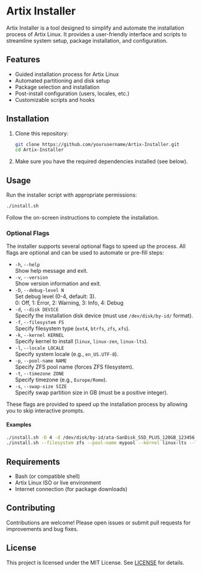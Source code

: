 # Artix Installer

Artix Installer is a tool designed to simplify and automate the installation process of Artix Linux. It provides a user-friendly interface and scripts to streamline system setup, package installation, and configuration.

## Features

- Guided installation process for Artix Linux
- Automated partitioning and disk setup
- Package selection and installation
- Post-install configuration (users, locales, etc.)
- Customizable scripts and hooks

## Installation

1. Clone this repository:
    ```sh
    git clone https://github.com/yourusername/Artix-Installer.git
    cd Artix-Installer
    ```
2. Make sure you have the required dependencies installed (see below).

## Usage

Run the installer script with appropriate permissions:
```sh
./install.sh
```
Follow the on-screen instructions to complete the installation.

### Optional Flags

The installer supports several optional flags to speed up the process. All flags are optional and can be used to automate or pre-fill steps:

- `-h`, `--help`  
  Show help message and exit.
- `-v`, `--version`  
  Show version information and exit.
- `-D`, `--debug-level N`  
  Set debug level (0-4, default: 3).  
  0: Off, 1: Error, 2: Warning, 3: Info, 4: Debug
- `-d`, `--disk DEVICE`  
  Specify the installation disk device (must use `/dev/disk/by-id/` format).
- `-f`, `--filesystem FS`  
  Specify filesystem type (`ext4`, `btrfs`, `zfs`, `xfs`).
- `-k`, `--kernel KERNEL`  
  Specify kernel to install (`linux`, `linux-zen`, `linux-lts`).
- `-l`, `--locale LOCALE`  
  Specify system locale (e.g., `en_US.UTF-8`).
- `-p`, `--pool-name NAME`  
  Specify ZFS pool name (forces ZFS filesystem).
- `-t`, `--timezone ZONE`  
  Specify timezone (e.g., `Europe/Rome`).
- `-s`, `--swap-size SIZE`  
  Specify swap partition size in GB (must be a positive integer).

These flags are provided to speed up the installation process by allowing you to skip interactive prompts.

#### Examples

```sh
./install.sh -D 4 -d /dev/disk/by-id/ata-SanDisk_SSD_PLUS_120GB_123456 -f ext4 -k linux-zen -l en_US.UTF-8 -s 8
./install.sh --filesystem zfs --pool-name mypool --kernel linux-lts --locale en_GB.UTF-8 --swap-size 16
```

## Requirements

- Bash (or compatible shell)
- Artix Linux ISO or live environment
- Internet connection (for package downloads)

## Contributing

Contributions are welcome! Please open issues or submit pull requests for improvements and bug fixes.

## License

This project is licensed under the MIT License. See [LICENSE](LICENSE) for details.

